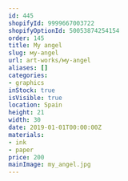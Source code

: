 ```yaml
---
id: 445
shopifyId: 9999667003722
shopifyOptionId: 50053874254154
order: 145
title: Мy angel
slug: мy-angel
url: art-works/мy-angel
aliases: []
categories:
- graphics
inStock: true
isVisible: true
location: Spain
height: 21
width: 30
date: 2019-01-01T00:00:00Z
materials:
- ink
- paper
price: 200
mainImage: my_angel.jpg
---
```

